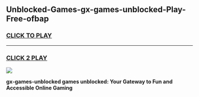 
## Unblocked-Games-gx-games-unblocked-Play-Free-ofbap
<h3>
<a href="https://premium76.site?title=gx-games-unblocked&ref=15A">CLICK TO PLAY</a></h3>
<hr>

<h3>
<a href="https://premium76.site?title=gx-games-unblocked&ref=15A">CLICK 2 PLAY</a>
  
</h3>

<a href="https://premium76.site?title=gx-games-unblocked&ref=15A"><img src="https://clearcache.store/games.png"></a>


**gx-games-unblocked games unblocked: Your Gateway to Fun and Accessible Online Gaming**
